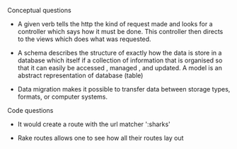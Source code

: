 Conceptual questions

- A given verb tells the http the kind of request made and looks for a controller which says how it must be done. This controller then directs to the views which does what was requested.

- A schema describes the structure of exactly how the data is store in a database which itself if a collection of information that is organised so that it can easily be accessed , managed , and updated. A model is an abstract representation of database (table)

- Data migration makes it possible to transfer data between storage types, formats, or computer systems.

Code questions

- It would create a route with the url matcher ':sharks'

- Rake routes allows one to see how all their routes lay out